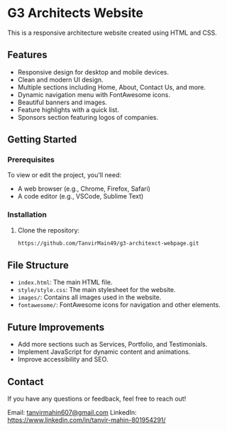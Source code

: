 # G3 Architects Website

This is a responsive architecture website created using HTML and CSS.

## Features

- Responsive design for desktop and mobile devices.
- Clean and modern UI design.
- Multiple sections including Home, About, Contact Us, and more.
- Dynamic navigation menu with FontAwesome icons.
- Beautiful banners and images.
- Feature highlights with a quick list.
- Sponsors section featuring logos of companies.

## Getting Started

### Prerequisites

To view or edit the project, you'll need:

- A web browser (e.g., Chrome, Firefox, Safari)
- A code editor (e.g., VSCode, Sublime Text)

### Installation

1. Clone the repository:
   ```bash
   https://github.com/TanvirMain49/g3-architexct-webpage.git

## File Structure

- `index.html`: The main HTML file.
- `style/style.css`: The main stylesheet for the website.
- `images/`: Contains all images used in the website.
- `fontawesome/`: FontAwesome icons for navigation and other elements.

## Future Improvements

- Add more sections such as Services, Portfolio, and Testimonials.
- Implement JavaScript for dynamic content and animations.
- Improve accessibility and SEO.

## Contact

If you have any questions or feedback, feel free to reach out!

Email: tanvirmahin607@gmail.com
LinkedIn: https://www.linkedin.com/in/tanvir-mahin-801954291/